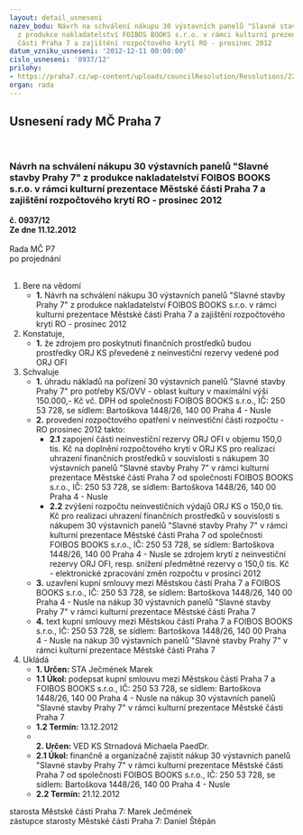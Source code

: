 ```yaml
---
layout: detail_usneseni
nazev_bodu: Návrh na schválení nákupu 30 výstavních panelů "Slavné stavby Prahy 7"
  z produkce nakladatelství FOIBOS BOOKS s.r.o. v rámci kulturní prezentace Městské
  části Praha 7 a zajištění rozpočtového krytí RO - prosinec 2012
datum_vzniku_usneseni: '2012-12-11 00:00:00'
cislo_usneseni: '0937/12'
prilohy:
- https://praha7.cz/wp-content/uploads/councilResolution/Resolutions/22253/63-12-s49_kupni_smlouva_foibos_books_slavne_stavby_prahy_7.doc
organ: rada
---
```

<div id="ucUsn_pList" class="usn">
	<span><h2>Usnesení rady MČ Praha 7 </h2>
<br></span><div class="standBody">
<span><h3>Návrh na schválení nákupu 30 výstavních panelů "Slavné stavby Prahy 7" z produkce nakladatelství FOIBOS BOOKS s.r.o. v rámci kulturní prezentace Městské části Praha 7 a zajištění rozpočtového krytí RO - prosinec 2012</h3></span><div class="center">
		<strong>č. 0937/12</strong><br>
	</div>
<div class="center">
		<strong>Ze dne 11.12.2012</strong><br><br>
	</div>Rada MČ P7<br> po projednání<br><br><ol>
<li>Bere na vědomí<ul><li>
<strong>1.</strong> Návrh na schválení nákupu 30 výstavních panelů "Slavné stavby Prahy 7" z produkce nakladatelství FOIBOS BOOKS s.r.o. v rámci kulturní prezentace Městské části Praha 7 a zajištění rozpočtového krytí RO - prosinec 2012</li></ul>
</li>
<li>Konstatuje,<ul><li>
<strong>1.</strong> že zdrojem pro poskytnutí finančních prostředků budou prostředky ORJ KS převedené z neinvestiční rezervy vedené pod ORJ OFI</li></ul>
</li>
<li>Schvaluje<ul>
<li>
<strong>1.</strong> úhradu nákladů na pořízení 30 výstavních panelů "Slavné stavby Prahy 7" pro potřeby KS/OVV - oblast kultury v maximální výši 150.000,- Kč vč. DPH od společnosti FOIBOS BOOKS s.r.o., IČ: 250 53 728, se sídlem: Bartoškova 1448/26, 140 00 Praha 4 - Nusle</li>
<li>
<strong>2.</strong> provedení rozpočtového opatření v neinvestiční části rozpočtu - RO prosinec 2012 takto:<ul>
<li>
<strong>2.1</strong> zapojení části neinvestiční rezervy ORJ OFI v objemu 150,0 tis. Kč na doplnění rozpočtového krytí v ORJ KS pro realizaci uhrazení finančních prostředků v souvislosti s nákupem 30 výstavních panelů "Slavné stavby Prahy 7" v rámci kulturní prezentace Městské části Praha 7 od společnosti FOIBOS BOOKS s.r.o., IČ: 250 53 728, se sídlem: Bartoškova 1448/26, 140 00 Praha 4 - Nusle</li>
<li>
<strong>2.2</strong> zvýšení  rozpočtu neinvestičních výdajů ORJ KS o 150,0 tis. Kč pro realizaci uhrazení finančních prostředků v souvislosti s nákupem 30 výstavních panelů "Slavné stavby Prahy 7" v rámci kulturní prezentace Městské části Praha 7 od společnosti FOIBOS BOOKS s.r.o., IČ: 250 53 728, se sídlem: Bartoškova 1448/26, 140 00 Praha 4 - Nusle se zdrojem krytí z neinvestiční rezervy ORJ OFI, resp. snížení předmětné rezervy o 150,0 tis. Kč - elektronické zpracování změn rozpočtu v prosinci 2012</li>
</ul>
</li>
<li>
<strong>3.</strong> uzavření kupní smlouvy mezi Městskou částí Praha 7 a FOIBOS BOOKS s.r.o., IČ: 250 53 728, se sídlem: Bartoškova 1448/26, 140 00 Praha 4 - Nusle na nákup 30 výstavních panelů "Slavné stavby Prahy 7" v rámci kulturní prezentace Městské části Praha 7</li>
<li>
<strong>4.</strong> text kupní smlouvy mezi Městskou částí Praha 7 a FOIBOS BOOKS s.r.o., IČ: 250 53 728, se sídlem: Bartoškova 1448/26, 140 00 Praha 4 - Nusle na nákup 30 výstavních panelů "Slavné stavby Prahy 7" v rámci kulturní prezentace Městské části Praha 7</li>
</ul>
</li>
<li>Ukládá<ul>
<li>
<strong>1. Určen: </strong>STA Ječmének Marek</li>
<li>
<strong>1.1 Úkol: </strong>podepsat kupní smlouvu mezi Městskou částí Praha 7 a FOIBOS BOOKS s.r.o., IČ: 250 53 728, se sídlem: Bartoškova 1448/26, 140 00 Praha 4 - Nusle na nákup 30 výstavních panelů "Slavné stavby Prahy 7" v rámci kulturní prezentace Městské části Praha 7</li>
<li>
<strong>1.2 Termín: </strong>13.12.2012</li>
<li>
<strong><br>2. Určen: </strong>VED KS Strnadová Michaela PaedDr.</li>
<li>
<strong>2.1 Úkol: </strong>finančně a organizačně zajistit nákup 30 výstavních panelů "Slavné stavby Prahy 7" v rámci kulturní prezentace Městské části Praha 7 od společnosti FOIBOS BOOKS s.r.o., IČ: 250 53 728, se sídlem: Bartoškova 1448/26, 140 00 Praha 4 - Nusle</li>
<li>
<strong>2.2 Termín: </strong>21.12.2012</li>
</ul>
</li>
</ol>starosta Městské části Praha 7: Marek Ječmének<br>zástupce starosty Městské části Praha 7: Daniel Štěpán 
</div>
</div>
